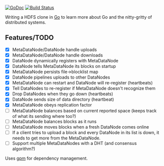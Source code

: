 [![GoDoc](https://godoc.org/github.com/michaelmaltese/golang-distributed-filesystem?status.png)](https://godoc.org/github.com/michaelmaltese/golang-distributed-filesystem) [![Build Status](https://travis-ci.org/michaelmaltese/golang-distributed-filesystem.svg?branch=master)](https://travis-ci.org/michaelmaltese/golang-distributed-filesystem)

Writing a HDFS clone in [Go](http://golang.org) to learn more about Go and the nitty-gritty of distributed systems.

## Features/TODO

- [x] MetaDataNode/DataNode handle uploads
- [x] MetaDataNode/DataNode handle downloads
- [x] DataNode dynamically registers with MetaDataNode
- [x] DataNode tells MetaDataNode its blocks on startup
- [x] MetaDataNode persists file->blocklist map
- [x] DataNode pipelines uploads to other DataNodes
- [x] MetaDataNode can restart and DataNode will re-register (heartbeats)
- [x] Tell DataNodes to re-register if MetaDataNode doesn't recognize them
- [x] Drop DataNodes when they go down (heartbeats)
- [x] DataNode sends size of data directory (heartbeat)
- [x] MetaDataNode obeys replication factor
- [ ] MetaDataNode balances based on current reported space (keeps track of what its sending where too?)
- [ ] MetaDataNode balances blocks as it runs
- [ ] MetaDataNode moves blocks when a fresh DataNode comes online
- [ ] If a client tries to upload a block and every DataNode in its list is down, it needs to get more from the MetaDataNode.
- [ ] Support multiple MetaDataNodes with a DHT (and consensus algorithm?)

Uses [gpm](https://github.com/pote/gpm) for dependency management. 
